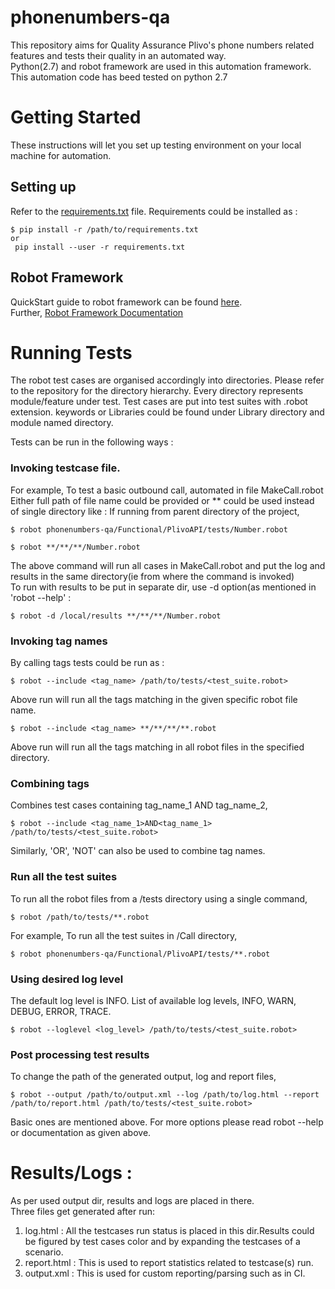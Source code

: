 # phonenumbers-qa
This repository aims for Quality Assurance Plivo's phone numbers related features and tests their quality in an automated way. </br>
Python(2.7) and robot framework are used in this automation framework. </br>
This automation code has beed tested on python 2.7 </br>

# Getting Started
These instructions will let you set up testing environment on your local machine for automation. </br>
## Setting up
Refer to the [requirements.txt](https://github.com/plivo/phonenumbers-qa/blob/master/requirements.txt) file.
Requirements could be installed as :
```
$ pip install -r /path/to/requirements.txt
or
 pip install --user -r requirements.txt
```
## Robot Framework
QuickStart guide to robot framework can be found [here](https://github.com/robotframework/QuickStartGuide/blob/master/QuickStart.rst). </br>
Further, [Robot Framework Documentation](http://robotframework.org/robotframework/latest/RobotFrameworkUserGuide.html)
# Running Tests
The robot test cases are organised accordingly into directories. Please refer to the repository for the directory hierarchy.
Every directory represents module/feature under test. Test cases are put into test suites with .robot extension.
keywords or Libraries could be found under Library directory and module named directory.

Tests can be run in the following ways : </br>
### Invoking testcase file.
For example, To test a basic outbound call, automated in file MakeCall.robot
Either full path of file name could be provided or ** could be used instead of single directory like :
If running from parent directory of the project,
```
$ robot phonenumbers-qa/Functional/PlivoAPI/tests/Number.robot
```
```
$ robot **/**/**/Number.robot
```
The above command will run all cases in MakeCall.robot and put the log and results in the same directory(ie from where the command is invoked) </br>
To run with results to be put in separate dir, use -d option(as mentioned in 'robot --help' :
```
$ robot -d /local/results **/**/**/Number.robot
```
### Invoking tag names
By calling tags tests could be run as : 
```
$ robot --include <tag_name> /path/to/tests/<test_suite.robot>
```
Above run will run all the tags matching in the given specific robot file name.

```
$ robot --include <tag_name> **/**/**/**.robot
```
Above run will run all the tags matching in all robot files in the specified directory.

### Combining tags
 Combines test cases containing tag_name_1 AND tag_name_2, </br>
```
$ robot --include <tag_name_1>AND<tag_name_1> /path/to/tests/<test_suite.robot>
```
Similarly, 'OR', 'NOT' can also be used to combine tag names.
### Run all the test suites
To run all the robot files from a /tests directory using a single command, </br>
```
$ robot /path/to/tests/**.robot
```
For example, To run all the test suites in /Call directory,
```
$ robot phonenumbers-qa/Functional/PlivoAPI/tests/**.robot
```
### Using desired log level
The default log level is INFO. List of available log levels, INFO, WARN, DEBUG, ERROR, TRACE. </br>
```
$ robot --loglevel <log_level> /path/to/tests/<test_suite.robot>
```
### Post processing test results
To change the path of the generated output, log and report files,
```
$ robot --output /path/to/output.xml --log /path/to/log.html --report /path/to/report.html /path/to/tests/<test_suite.robot>
```

Basic ones are mentioned above.
For more options please read robot --help or documentation as given above. </br>

# Results/Logs : </br>
As per used output dir, results and logs are placed in there. </br>
Three files get generated after run: </br>
1. log.html : All the testcases run status is placed in this dir.Results could be figured by test cases color and by expanding the testcases of a scenario. </br>
2. report.html : This is used to report statistics related to testcase(s) run. </br>
3. output.xml : This is used for custom reporting/parsing such as in CI. </br>

